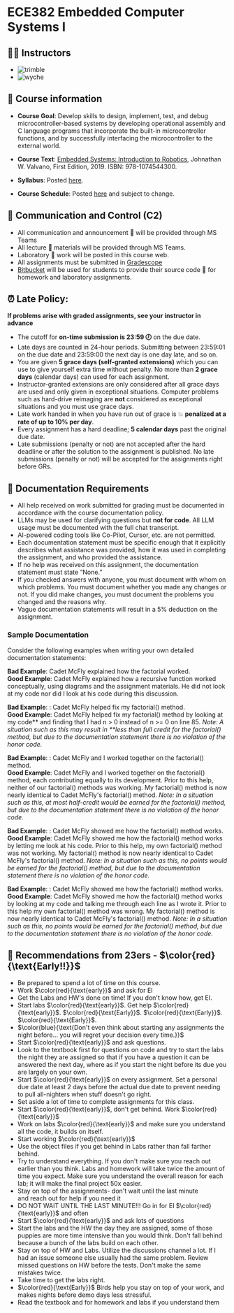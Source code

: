 # ECE382 Embedded Computer Systems I

## 👨‍🏫 Instructors
- ![trimble](https://img.shields.io/badge/LtCol%20James%20Trimble-2E46C-red)
- ![wyche](https://img.shields.io/badge/LtCol%20Jason%20Wyche-2F10-yellow)

<!--
- [![baek](https://img.shields.io/badge/Dr.%20Stan%20Baek-2E38-yellow)](https://stanbaek.github.io)
- ![york](https://img.shields.io/badge/Dr.%20George%20York-2E44-green)
- ![yabrough](https://img.shields.io/badge/Capt%20Brian%20Yabrough-2E46C-blue)
-->

## 📝 Course information
- **Course Goal**: Develop skills to design, implement, test, and debug microcontroller-based systems by developing operational assembly and C language programs that incorporate the built-in microcontroller functions, and by successfully interfacing the microcontroller to the external world.

- **Course Text**: [Embedded Systems: Introduction to Robotics](https://www.amazon.com/Embedded-Systems-Introduction-Jonathan-Valvano/dp/1074544307), Johnathan W. Valvano, First Edition, 2019. ISBN: 978-1074544300.
- **Syllabus**: Posted [here](syllabus.md).
- **Course Schedule**: Posted [here](schedule.md) and subject to change.

## 📡 Communication and Control (C2)
- All communication and announcement 📣 will be provided through MS Teams
- All lecture 📓 materials will be provided through MS Teams.
- Laboratory 🔬 work will be posted in this course web.
- All assignments must be submitted in [Gradescope](https://www.gradecope.com)
- [Bitbucket](https://www.bitbucket.com) will be used for students to provide their source code 📄 for homework and laboratory assignments.


## ⏰ Late Policy:  
**If problems arise with graded assignments, see your instructor in advance**

- The cutoff for **on-time submission is 23:59 🕖** on the due date. 
- Late days are counted in 24-hour periods. Submitting between 23:59:01 on the due date and 23:59:00 the next day is one day late, and so on.
- You are given **5 grace days (self-granted extensions)** which you can use to give yourself extra time without penalty. No more than **2 grace days** (calendar days) can used for each assignment.
- Instructor-granted extensions are only considered after all grace days are used and only given in exceptional situations. Computer problems such as hard-drive reimaging are **not** considered as exceptional situations and you must use grace days.
- Late work handed in when you have run out of grace is 💥 **penalized at a rate of up to 10% per day**.
- Every assignment has a hard deadline; **5 calendar days** past the original due date. 
- Late submissions (penalty or not) are not accepted after the hard deadline or after the solution to the assignment is published. No late submissions (penalty or not) will be accepted for the assignments right before GRs.

## 📄 Documentation Requirements

- All help received on work submitted for grading must be documented in accordance with the course documentation policy.
- LLMs may be used for clarifying questions but **not for code**.  All LLM usage must be documented with the full chat transcript.
- AI-powered coding tools like Co-Pilot, Cursor, etc. are not permitted.
- Each documentation statement must be specific enough that it explicitly describes what assistance was provided, how it was used in completing the assignment, and who provided the assistance.
- If no help was received on this assignment, the documentation statement must state “None.”
- If you checked answers with anyone, you must document with whom on which problems. You must document whether you made any changes or not.  If you did make changes, you must document the problems you changed and the reasons why.
- Vague documentation statements will result in a 5% deduction on the assignment.

### Sample Documentation 
Consider the following examples when writing your own detailed documentation statements:

**Bad Example**:  Cadet McFly explained how the factorial worked.
<br>
**Good Example**: Cadet McFly explained how a recursive function worked conceptually, using diagrams and the assignment materials. He did not look at my code nor did I look at his code during this discussion.

**Bad Example**: : Cadet McFly helped fix my factorial() method.
<br>
**Good Example**: Cadet McFly helped fix my factorial() method by looking at my code** and finding that I had n > 0 instead of n >= 0 on line 85. _Note: A situation such as this may result in **less than full credit for the factorial() method, but due to the documentation statement there is no violation of the honor code._

**Bad Example**: : Cadet McFly and I worked together on the factorial() method.
<br>
**Good Example**: Cadet McFly and I worked together on the factorial() method, each contributing equally to its development. Prior to this help, neither of our factorial() methods was working. My factorial() method is now nearly identical to Cadet McFly's factorial() method. _Note: In a situation such as this, at most half-credit would be earned for the factorial() method, but due to the documentation statement there is no violation of the honor code._

**Bad Example**: : Cadet McFly showed me how the factorial() method works.
<br>
**Good Example**: Cadet McFly showed me how the factorial() method works by letting me look at his code. Prior to this help, my own factorial() method was not working.  My factorial() method is now nearly identical to Cadet McFly's factorial() method. _Note: In a situation such as this, no points would be earned for the factorial() method, but due to the documentation statement there is no violation of the honor code._

**Bad Example**: : Cadet McFly showed me how the factorial() method works.
<br>
**Good Example**: Cadet McFly showed me how the factorial() method works by looking at my code and talking me through each line as I wrote it. Prior to this help my own factorial() method was wrong.  My factorial() method is now nearly identical to Cadet McFly's factorial() method. _Note: In a situation such as this, no points would be earned for the factorial() method, but due to the documentation statement there is no violation of the honor code._


## 🔑 Recommendations from 23ers - $\color{red}{\text{Early!!}}$

- Be prepared to spend a lot of time on this course.
- Work $\color{red}{\text{early}}$ and ask for EI
- Get the Labs and HW's done on time! If you don't know how, get EI. 
- Start labs $\color{red}{\text{early}}$. Get help $\color{red}{\text{early}}$. $\color{red}{\text{Early}}$. $\color{red}{\text{Early}}$. $\color{red}{\text{Early}}$.
- $\color{blue}{\text{Don't even think about starting any assignments the night before... you will regret your decision every time.}}$
- Start $\color{red}{\text{early}}$ and ask questions. 
- Look to the textbook first for questions on code and try to start the labs the night they are assigned so that if you have a question it can be answered the next day, where as if you start the night before its due you are largely on your own.
- Start $\color{red}{\text{early}}$ on every assignment. Set a personal due date at least 2 days before the actual due date to prevent needing to pull all-nighters when stuff doesn't go right.
- Set aside a lot of time to complete assignments for this class. 
- Start $\color{red}{\text{early}}$, don't get behind. Work $\color{red}{\text{early}}$
- Work on labs $\color{red}{\text{early}}$ and make sure you understand all the code, it builds on itself.
- Start working $\color{red}{\text{early}}$
- Use the object files if you get behind in Labs rather than fall farther behind.
- Try to understand everything. If you don't make sure you reach out earlier than you think. Labs and homework will take twice the amount of time you expect. Make sure you understand the overall reason for each lab; it will make the final project 50x easier.
- Stay on top of the assignments- don't wait until the last minute and reach out for help if you need it
- DO NOT WAIT UNTIL THE LAST MINUTE!!! Go in for EI $\color{red}{\text{early}}$ and often
- Start $\color{red}{\text{early}}$ and ask lots of questions
- Start the labs and the HW the day they are assigned, some of those puppies are more time intensive than you would think. Don't fall behind because a bunch of the labs build on each other.
- Stay on top of HW and Labs. Utilize the discussions channel a lot. If I had an issue someone else usually had the same problem. Review missed questions on HW before the tests. Don't make the same mistakes twice.
- Take time to get the labs right.
- $\color{red}{\text{Early}}$ Birds help you stay on top of your work, and makes nights before demo days less stressful.
- Read the textbook and for homework and labs if you understand them

```{tableofcontents}
```
